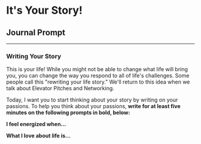 # It's Your Story!

## Journal Prompt

---

### **Writing Your Story**

This is your life! While you might not be able to change what life will bring you, you can change the way you respond to all of life's challenges. Some people call this "rewriting your life story." We'll return to this idea when we talk about Elevator Pitches and Networking.

Today, I want you to start thinking about your story by writing on your passions. To help you think about your passions, **write for at least five minutes on the following prompts in bold, below:**

**I feel energized when...**

**What I love about life is...**
